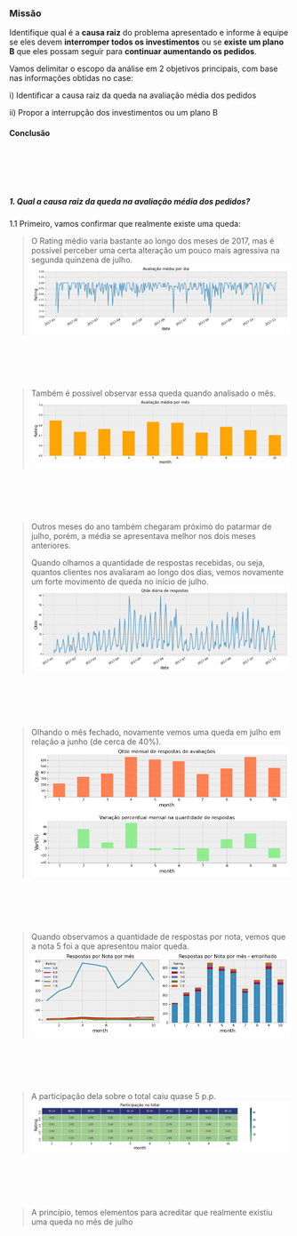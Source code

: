 ### Missão

Identifique qual é a **causa raiz** do problema apresentado e informe à equipe se eles devem **interromper todos os investimentos** ou se **existe um plano B** que eles possam seguir para **continuar aumentando os pedidos**.

Vamos delimitar o escopo da análise em 2 objetivos principais, com base nas informações obtidas no case:

i) Identificar a causa raiz da queda na avaliação média dos pedidos <p></p>
  
    
ii) Propor a interrupção dos investimentos ou um plano B
    
    
#### Conclusão


<br>
<br>
<br>
<br>

#####  1. Qual a causa raiz da queda na avaliação média dos pedidos?

1.1 Primeiro, vamos confirmar que realmente existe uma queda:

> O Rating médio varia bastante ao longo dos meses de 2017, mas é possível perceber uma certa alteração um pouco mais agressiva na segunda quinzena de julho.
![](images/av_dia.png) 
<br>
<br>
<br>
<br>

>Também é possível observar essa queda quando analisado o mês.
![](images/av_mes.png)
<br>
<br>
<br>
<br>

>Outros meses do ano também chegaram próximo do patarmar de julho, porém, a média se apresentava melhor nos dois meses anteriores. <p></p>
Quando olhamos a quantidade de respostas recebidas, ou seja, quantos clientes nos avaliaram ao longo dos dias, vemos novamente um forte movimento de queda no início de julho.
![](images/qtde_res_dia.png)
<br>
<br>
<br>
<br>

>Olhando o mês fechado, novamente vemos uma queda em julho em relação a junho (de cerca de 40%).
![](images/qtde_res_mes.png)
![](images/var_qtde_res_mes.png) 
<br>
<br>
<br>
<br>

>Quando observamos a quantidade de respostas por nota, vemos que a nota 5 foi a que apresentou maior queda.
![](images/av_por_nota.png) 
<br>
<br>
<br>
<br>

>A participação dela sobre o total caiu quase 5 p.p.
![](images/par_por_nota.png)    
<br>
<br>
<br>
<br>
       
>A princípio, temos elementos para acreditar que realmente existiu uma queda no mês de julho 